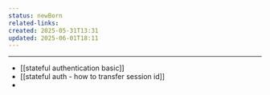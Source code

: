 ```yaml
---
status: newBorn
related-links: 
created: 2025-05-31T13:31
updated: 2025-06-01T18:11
---
```

---

- [[stateful authentication basic]]
- [[stateful auth - how to transfer session id]]
- 